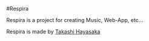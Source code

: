 #Respira

Respira is a project for creating Music, Web-App, etc...

Respira is made by [Takashi Hayasaka](https://twitter.com/#!/iwhurtafly)